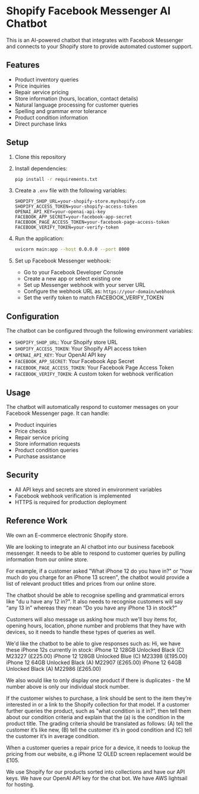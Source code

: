 # Shopify Facebook Messenger AI Chatbot

This is an AI-powered chatbot that integrates with Facebook Messenger and connects to your Shopify store to provide automated customer support.

## Features

- Product inventory queries
- Price inquiries
- Repair service pricing
- Store information (hours, location, contact details)
- Natural language processing for customer queries
- Spelling and grammar error tolerance
- Product condition information
- Direct purchase links

## Setup

1. Clone this repository
2. Install dependencies:
   ```bash
   pip install -r requirements.txt
   ```
3. Create a `.env` file with the following variables:
   ```
   SHOPIFY_SHOP_URL=your-shopify-store.myshopify.com
   SHOPIFY_ACCESS_TOKEN=your-shopify-access-token
   OPENAI_API_KEY=your-openai-api-key
   FACEBOOK_APP_SECRET=your-facebook-app-secret
   FACEBOOK_PAGE_ACCESS_TOKEN=your-facebook-page-access-token
   FACEBOOK_VERIFY_TOKEN=your-verify-token
   ```

4. Run the application:
   ```bash
   uvicorn main:app --host 0.0.0.0 --port 8000
   ```

5. Set up Facebook Messenger webhook:
   - Go to your Facebook Developer Console
   - Create a new app or select existing one
   - Set up Messenger webhook with your server URL
   - Configure the webhook URL as: `https://your-domain/webhook`
   - Set the verify token to match FACEBOOK_VERIFY_TOKEN

## Configuration

The chatbot can be configured through the following environment variables:

- `SHOPIFY_SHOP_URL`: Your Shopify store URL
- `SHOPIFY_ACCESS_TOKEN`: Your Shopify API access token
- `OPENAI_API_KEY`: Your OpenAI API key
- `FACEBOOK_APP_SECRET`: Your Facebook App Secret
- `FACEBOOK_PAGE_ACCESS_TOKEN`: Your Facebook Page Access Token
- `FACEBOOK_VERIFY_TOKEN`: A custom token for webhook verification

## Usage

The chatbot will automatically respond to customer messages on your Facebook Messenger page. It can handle:

- Product inquiries
- Price checks
- Repair service pricing
- Store information requests
- Product condition queries
- Purchase assistance

## Security

- All API keys and secrets are stored in environment variables
- Facebook webhook verification is implemented
- HTTPS is required for production deployment 


## Reference Work

We own an E-commerce electronic Shopify store.

We are looking to integrate an AI chatbot into our business facebook messenger. It needs to be able to respond to customer queries by pulling information from our online store.

For example, if a customer asked "What iPhone 12 do you have in?" or "how much do you charge for an iPhone 13 screen", the chatbot would provide a list of relevant product titles and prices from our online store.

The chatbot should be able to recognise spelling and grammatical errors like "du u have any 12 in?". It also needs to recognise customers will say “any 13 in” whereas they mean “Do you have any iPhone 13 in stock?”

Customers will also message us asking how much we'll buy items for, opening hours, location, phone number and problems that they have with devices, so it needs to handle these types of queries as well.

We'd like the chatbot to be able to give responses such as:
Hi, we have these iPhone 12s currently in stock:
iPhone 12 128GB Unlocked Black (C) M23227 (£225.00)
iPhone 12 128GB Unlocked Blue (C) M23398 (£195.00)
iPhone 12 64GB Unlocked Black (A) M22907 (£265.00)
iPhone 12 64GB Unlocked Black (A) M22986 (£265.00)

We also would like to only display one product if there is duplicates - the M number above is only our individual stock number.

If the customer wishes to purchase, a link should be sent to the item they’re interested in or a link to the Shopify collection for that model. If a customer further queries the product, such as "what condition is it in?”, then tell them about our condition criteria and explain that the (a) is the condition in the product title. The grading criteria should be translated as follows: (A) tell the customer it’s like new, (B) tell the customer it’s in good condition and (C) tell the customer it’s in average condition.

When a customer queries a repair price for a device, it needs to lookup the pricing from our website, e.g iPhone 12 OLED screen replacement would be £105.

We use Shopify for our products sorted into collections and have our API keys. We have our OpenAI API key for the chat bot. We have AWS lightsail for hosting.